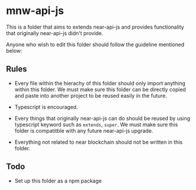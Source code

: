 # mnw-api-js

This is a folder that aims to extends near-api-js and provides functionality that originally near-api-js didn't provide.

Anyone who wish to edit this folder should follow the guideline mentioned below:

## Rules

- Every file within the hierachy of this folder should only import anything within this folder. We must make sure this folder can be directly copied and paste into another project to be reused easily in the future.

- Typescript is encouraged.

- Every things that originally near-api-js can do should be reused by using typescript keyword such as `extends`, `super`. We must make sure this folder is compatitble with any future near-api-js upgrade.

- Everything not related to near blockchain should not be written in this folder.

## Todo

- Set up this folder as a npm package

